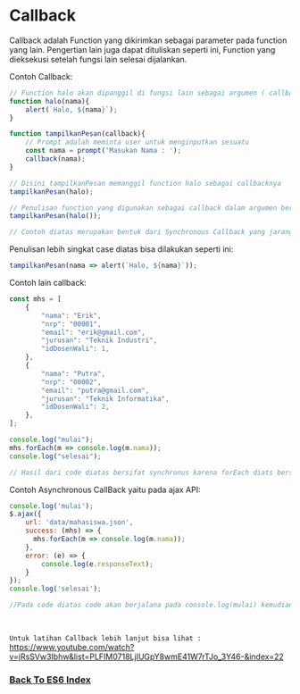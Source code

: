 # Callback

Callback adalah Function yang dikirimkan sebagai parameter pada function yang lain. Pengertian lain juga dapat dituliskan seperti ini, Function yang dieksekusi setelah fungsi lain selesai dijalankan.

Contoh Callback:
```js
// Function halo akan dipanggil di fungsi lain sebagai argumen ( callback ).
function halo(nama){
    alert(`Halo, ${nama}`);
}

function tampilkanPesan(callback){
    // Prompt adalah meminta user untuk menginputkan sesuatu
    const nama = prompt('Masukan Nama : ');
    callback(nama);
}

// Disini tampilkanPesan memanggil function halo sebagai callbacknya
tampilkanPesan(halo);

// Penulisan function yang digunakan sebagai callback dalam argumen berpengaruh dalam penggunaannya. Jika dituliskan seperti dibawah maka function halo akan dieksekusi secara langsung.
tampilkanPesan(halo());

// Contoh diatas merupakan bentuk dari Synchronous Callback yang jarang digunakan.
```

Penulisan lebih singkat case diatas bisa dilakukan seperti ini:

```js
tampilkanPesan(nama => alert(`Halo, ${nama}`));
```

Contoh lain callback:

```js
const mhs = [
    {
        "nama": "Erik",
        "nrp": "00001",
        "email": "erik@gmail.com",
        "jurusan": "Teknik Industri",
        "idDosenWali": 1,
    },
    {
        "nama": "Putra",
        "nrp": "00002",
        "email": "putra@gmail.com",
        "jurusan": "Teknik Informatika",
        "idDosenWali": 2,
    },
];

console.log("mulai");
mhs.forEach(m => console.log(m.nama));
console.log("selesai");

// Hasil dari code diatas bersifat synchronus karena forEach diats bersifat blocking sehingga console.log("selesai") akan dipanggil setelah forEach selesai.
```

Contoh Asynchronous CallBack yaitu pada ajax API:

```js
console.log('mulai');
$.ajax({
    url: 'data/mahasiswa.json',
    success: (mhs) => {
      mhs.forEach(m => console.log(m.nama));  
    },
    error: (e) => {
        console.log(e.responseText);
    }
});
console.log('selesai');

//Pada code diatas code akan berjalana pada console.log(mulai) kemudian perintah ajax akan dilakukan tetapi tidak melakukan blocking sehingga console.log(selesai) akan dijalankan tanpa perlu menunggu ajax selesai. Kemudian didalam code aja terdapat success dan erorr sebagai callback yang akan dipanggil sesuai hasil yang didapat dari pemanggilan URL
```

<br />  

`Untuk latihan Callback lebih lanjut bisa lihat :`
https://www.youtube.com/watch?v=jRsSVw3Ibhw&list=PLFIM0718LjIUGpY8wmE41W7rTJo_3Y46-&index=22 

### [Back To ES6 Index](./README.md)